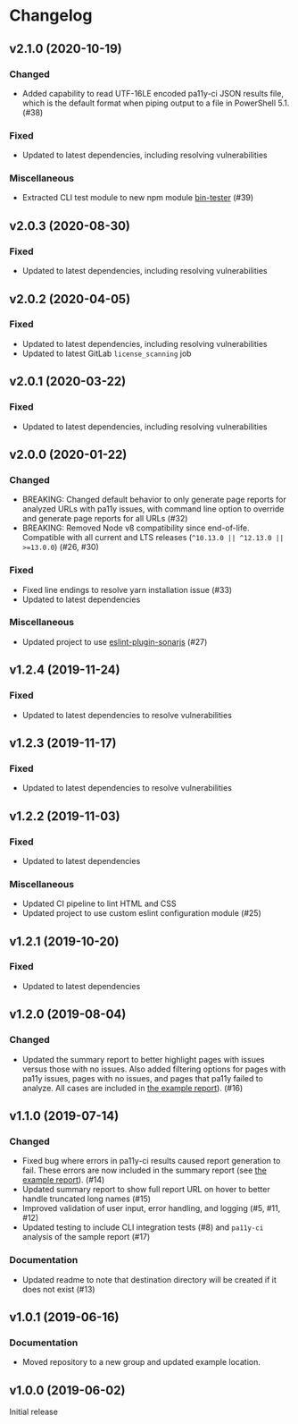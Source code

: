 # Changelog

## v2.1.0 (2020-10-19)

### Changed

- Added capability to read UTF-16LE encoded pa11y-ci JSON results file, which is the default format when piping output to a file in PowerShell 5.1. (#38)

### Fixed

- Updated to latest dependencies, including resolving vulnerabilities

### Miscellaneous

- Extracted CLI test module to new npm module [bin-tester](https://www.npmjs.com/package/bin-tester) (#39)

## v2.0.3 (2020-08-30)

### Fixed

- Updated to latest dependencies, including resolving vulnerabilities

## v2.0.2 (2020-04-05)

### Fixed

- Updated to latest dependencies, including resolving vulnerabilities
- Updated to latest GitLab `license_scanning` job

## v2.0.1 (2020-03-22)

### Fixed

- Updated to latest dependencies, including resolving vulnerabilities

## v2.0.0 (2020-01-22)

### Changed

- BREAKING: Changed default behavior to only generate page reports for analyzed URLs with pa11y issues, with command line option to override and generate page reports for all URLs (#32)
- BREAKING: Removed Node v8 compatibility since end-of-life. Compatible with all current and LTS releases (`^10.13.0 || ^12.13.0 || >=13.0.0`) (#26, #30)

### Fixed

- Fixed line endings to resolve yarn installation issue (#33)
- Updated to latest dependencies

### Miscellaneous

- Updated project to use [eslint-plugin-sonarjs](https://www.npmjs.com/package/eslint-plugin-sonarjs) (#27)

## v1.2.4 (2019-11-24)

### Fixed

- Updated to latest dependencies to resolve vulnerabilities

## v1.2.3 (2019-11-17)

### Fixed

- Updated to latest dependencies to resolve vulnerabilities

## v1.2.2 (2019-11-03)

### Fixed

- Updated to latest dependencies

### Miscellaneous

- Updated CI pipeline to lint HTML and CSS
- Updated project to use custom eslint configuration module (#25)

## v1.2.1 (2019-10-20)

### Fixed

- Updated to latest dependencies

## v1.2.0 (2019-08-04)

### Changed

- Updated the summary report to better highlight pages with issues versus those with no issues.  Also added filtering options for pages with pa11y issues, pages with no issues, and pages that pa11y failed to analyze.  All cases are included in [the example report](https://gitlab-ci-utils.gitlab.io/pa11y-ci-reporter-html/)).  (#16)

## v1.1.0 (2019-07-14)

### Changed

- Fixed bug where errors in pa11y-ci results caused report generation to fail.  These errors are now included in the summary report (see [the example report](https://gitlab-ci-utils.gitlab.io/pa11y-ci-reporter-html/)).  (#14)
- Updated summary report to show full report URL on hover to better handle truncated long names (#15)
- Improved validation of user input, error handling, and logging (#5, #11, #12)
- Updated testing to include CLI integration tests (#8) and `pa11y-ci` analysis of the sample report (#17)

### Documentation

- Updated readme to note that destination directory will be created if it does not exist (#13)

## v1.0.1 (2019-06-16)

### Documentation

- Moved repository to a new group and updated example location.

## v1.0.0 (2019-06-02)

Initial release
